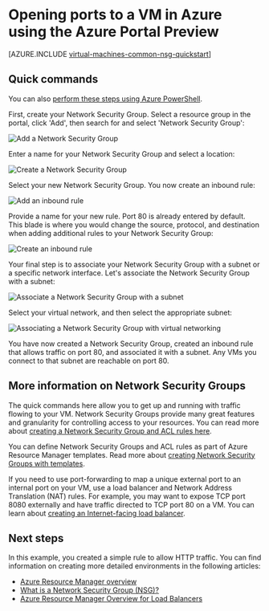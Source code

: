 <properties
   pageTitle="Open ports to a VM using the Azure portal | Azure"
   description="Learn how to open a port / create an endpoint to your Windows VM using the resource manager deployment model in the Azure Portal"
   services="virtual-machines-windows"
   documentationCenter=""
   authors="iainfoulds"
   manager="timlt"
   editor=""/>

<tags
   ms.service="virtual-machines-windows"
   ms.devlang="na"
   ms.topic="article"
   ms.tgt_pltfrm="vm-windows"
   ms.workload="infrastructure-services"
   ms.date="08/08/2016"
   wacn.date=""
   ms.author="iainfou"/>

# Opening ports to a VM in Azure using the Azure Portal Preview 
[AZURE.INCLUDE [virtual-machines-common-nsg-quickstart](../../includes/virtual-machines-common-nsg-quickstart.md)]

## Quick commands
You can also [perform these steps using Azure PowerShell](/documentation/articles/virtual-machines-windows-nsg-quickstart-powershell/).

First, create your Network Security Group. Select a resource group in the portal, click 'Add', then search for and select 'Network Security Group':

![Add a Network Security Group](./media/virtual-machines-windows-nsg-quickstart-portal/add-nsg.png)

Enter a name for your Network Security Group and select a location:

![Create a Network Security Group](./media/virtual-machines-windows-nsg-quickstart-portal/create-nsg.png)

Select your new Network Security Group. You now create an inbound rule:

![Add an inbound rule](./media/virtual-machines-windows-nsg-quickstart-portal/add-inbound-rule.png)

Provide a name for your new rule. Port 80 is already entered by default. This blade is where you would change the source, protocol, and destination when adding additional rules to your Network Security Group:

![Create an inbound rule](./media/virtual-machines-windows-nsg-quickstart-portal/create-inbound-rule.png)

Your final step is to associate your Network Security Group with a subnet or a specific network interface. Let's associate the Network Security Group with a subnet:

![Associate a Network Security Group with a subnet](./media/virtual-machines-windows-nsg-quickstart-portal/associate-subnet.png)

Select your virtual network, and then select the appropriate subnet:

![Associating a Network Security Group with virtual networking](./media/virtual-machines-windows-nsg-quickstart-portal/select-vnet-subnet.png)

You have now created a Network Security Group, created an inbound rule that allows traffic on port 80, and associated it with a subnet. Any VMs you connect to that subnet are reachable on port 80.


## <a name="more-information-on-network-security-groups"></a> More information on Network Security Groups
The quick commands here allow you to get up and running with traffic flowing to your VM. Network Security Groups provide many great features and granularity for controlling access to your resources. You can read more about [creating a Network Security Group and ACL rules here](/documentation/articles/virtual-networks-create-nsg-arm-ps/).

You can define Network Security Groups and ACL rules as part of Azure Resource Manager templates. Read more about [creating Network Security Groups with templates](/documentation/articles/virtual-networks-create-nsg-arm-template/).

If you need to use port-forwarding to map a unique external port to an internal port on your VM, use a load balancer and Network Address Translation (NAT) rules. For example, you may want to expose TCP port 8080 externally and have traffic directed to TCP port 80 on a VM. You can learn about [creating an Internet-facing load balancer](/documentation/articles/load-balancer-get-started-internet-arm-ps/).

## Next steps
In this example, you created a simple rule to allow HTTP traffic. You can find information on creating more detailed environments in the following articles:

- [Azure Resource Manager overview](../azure-resource-manager/documentation/articles/resource-group-overview)
- [What is a Network Security Group (NSG)?](/documentation/articles/virtual-networks-nsg/)
- [Azure Resource Manager Overview for Load Balancers](/documentation/articles/load-balancer-arm/)
